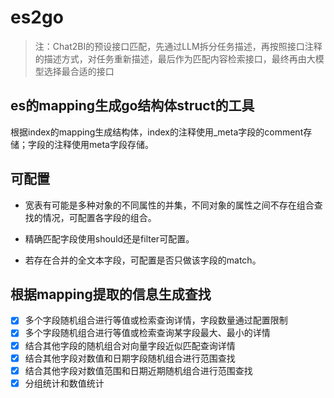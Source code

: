 # es2go

> 注：Chat2BI的预设接口匹配，先通过LLM拆分任务描述，再按照接口注释的描述方式，对任务重新描述，最后作为匹配内容检索接口，最终再由大模型选择最合适的接口

## es的mapping生成go结构体struct的工具

根据index的mapping生成结构体，index的注释使用_meta字段的comment存储；字段的注释使用meta字段存储。

## 可配置
* 宽表有可能是多种对象的不同属性的并集，不同对象的属性之间不存在组合查找的情况，可配置各字段的组合。

* 精确匹配字段使用should还是filter可配置。

* 若存在合并的全文本字段，可配置是否只做该字段的match。

## 根据mapping提取的信息生成查找

- [x] 多个字段随机组合进行等值或检索查询详情，字段数量通过配置限制
- [x] 多个字段随机组合进行等值或检索查询某字段最大、最小的详情
- [x] 结合其他字段的随机组合对向量字段近似匹配查询详情
- [x] 结合其他字段对数值和日期字段随机组合进行范围查找
- [x] 结合其他字段对数值范围和日期近期随机组合进行范围查找
- [x] 分组统计和数值统计
